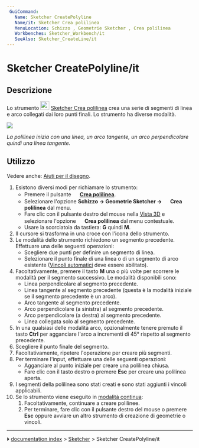 ```yaml
---
 GuiCommand:
   Name: Sketcher CreatePolyline
   Name/it: Sketcher Crea polilinea
   MenuLocation: Schizzo , Geometrie Sketcher , Crea polilinea
   Workbenches: Sketcher_Workbench/it
   SeeAlso: Sketcher_CreateLine/it
---
```


# Sketcher CreatePolyline/it



## Descrizione

Lo strumento <img alt="" src=images/Sketcher_CreatePolyline.svg  style="width:24px;"> [Sketcher Crea polilinea](Sketcher_CreatePolyline/it.md) crea una serie di segmenti di linea e arco collegati dai loro punti finali. Lo strumento ha diverse modalità.

![](images/Sketcher_PolylineExample1.png )



*La polilinea inizia con una linea, un arco tangente, un arco perpendicolare quindi una linea tangente.*



## Utilizzo

Vedere anche: [Aiuti per il disegno](Sketcher_Workbench/it#Drawing_aids.md).

1.  Esistono diversi modi per richiamare lo strumento:
    -   Premere il pulsante **<img src="images/Sketcher_CreatePolyline.svg" width=16px> [Crea polilinea](Sketcher_CreatePolyline/it.md)**.
    -   Selezionare l\'opzione **Schizzo → Geometrie Sketcher → <img src="images/Sketcher_CreatePolyline.svg" width=16px> Crea polilinea** dal menu.
    -   Fare clic con il pulsante destro del mouse nella [Vista 3D](3D_view/it.md) e selezionare l\'opzione **<img src="images/Sketcher_CreatePolyline.svg" width=16px> Crea polilinea** dal menu contestuale.
    -   Usare la scorciatoia da tastiera: **G** quindi **M**.
2.  Il cursore si trasforma in una croce con l\'icona dello strumento.
3.  Le modalità dello strumento richiedono un segmento precedente. Effettuare una delle seguenti operazioni:
    -   Scegliere due punti per definire un segmento di linea.
    -   Selezionare il punto finale di una linea o di un segmento di arco esistente ([Vincoli automatici](Sketcher_Workbench/it#Auto_constraints.md) deve essere abilitato).
4.  Facoltativamente, premere il tasto **M** una o più volte per scorrere le modalità per il segmento successivo. Le modalità disponibili sono:
    -   Linea perpendicolare al segmento precedente.
    -   Linea tangente al segmento precedente (questa è la modalità iniziale se il segmento precedente è un arco).
    -   Arco tangente al segmento precedente.
    -   Arco perpendicolare (a sinistra) al segmento precedente.
    -   Arco perpendicolare (a destra) al segmento precedente.
    -   Linea collegata solo al segmento precedente.
5.  In una qualsiasi delle modalità arco, opzionalmente tenere premuto il tasto **Ctrl** per agganciare l\'arco a incrementi di 45° rispetto al segmento precedente.
6.  Scegliere il punto finale del segmento.
7.  Facoltativamente, ripetere l\'operazione per creare più segmenti.
8.  Per terminare l\'input, effettuare una delle seguenti operazioni:
    -   Agganciare al punto iniziale per creare una polilinea chiusa.
    -   Fare clic con il tasto destro o premere **Esc** per creare una polilinea aperta.
9.  I segmenti della polilinea sono stati creati e sono stati aggiunti i vincoli applicabili.
10. Se lo strumento viene eseguito in [modalità continua](Sketcher_Workbench/it#Continue_modes.md):
    1.  Facoltativamente, continuare a creare polilinee.
    2.  Per terminare, fare clic con il pulsante destro del mouse o premere **Esc** oppure avviare un altro strumento di creazione di geometrie o vincoli.



---
⏵ [documentation index](../README.md) > [Sketcher](Sketcher_Workbench.md) > Sketcher CreatePolyline/it
